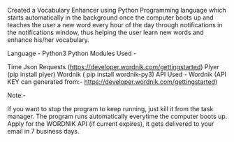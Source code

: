 Created a Vocabulary Enhancer using Python Programming language which starts automatically in the background once the computer boots up and teaches the user a new word every hour of the day through notifications in the notifications window, thus helping the user learn new words and enhance his/her vocabulary.

Language - Python3 Python Modules Used -

Time
Json
Requests (https://developer.wordnik.com/gettingstarted)
Plyer (pip install plyer)
Wordnik ( pip install wordnik-py3)
API Used - Wordnik (API KEY can generated from:- https://developer.wordnik.com/gettingstarted)

Note:-

If you want to stop the program to keep running, just kill it from the task manager.
The program runs automatically everytime the computer boots up.
Apply for the WORDNIK API (if current expires), it gets delivered to your email in 7 business days.
